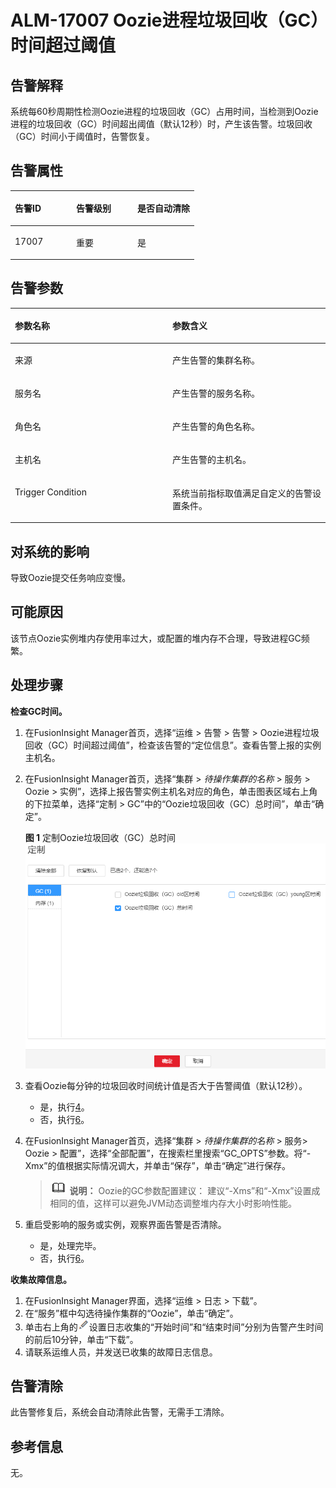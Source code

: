 # ALM-17007 Oozie进程垃圾回收（GC）时间超过阈值<a name="ALM-17007"></a>

## 告警解释<a name="section15936016"></a>

系统每60秒周期性检测Oozie进程的垃圾回收（GC）占用时间，当检测到Oozie进程的垃圾回收（GC）时间超出阈值（默认12秒）时，产生该告警。垃圾回收（GC）时间小于阈值时，告警恢复。

## 告警属性<a name="section9206421"></a>

<a name="table63221355"></a>
<table><thead align="left"><tr id="row31817672"><th class="cellrowborder" valign="top" width="33.33333333333333%" id="mcps1.1.4.1.1"><p id="p27094678"><a name="p27094678"></a><a name="p27094678"></a>告警ID</p>
</th>
<th class="cellrowborder" valign="top" width="33.33333333333333%" id="mcps1.1.4.1.2"><p id="p47185320"><a name="p47185320"></a><a name="p47185320"></a>告警级别</p>
</th>
<th class="cellrowborder" valign="top" width="33.33333333333333%" id="mcps1.1.4.1.3"><p id="p63914599"><a name="p63914599"></a><a name="p63914599"></a>是否自动清除</p>
</th>
</tr>
</thead>
<tbody><tr id="row9700026"><td class="cellrowborder" valign="top" width="33.33333333333333%" headers="mcps1.1.4.1.1 "><p id="p47504650"><a name="p47504650"></a><a name="p47504650"></a>17007</p>
</td>
<td class="cellrowborder" valign="top" width="33.33333333333333%" headers="mcps1.1.4.1.2 "><p id="p22671422"><a name="p22671422"></a><a name="p22671422"></a>重要</p>
</td>
<td class="cellrowborder" valign="top" width="33.33333333333333%" headers="mcps1.1.4.1.3 "><p id="p24445887"><a name="p24445887"></a><a name="p24445887"></a>是</p>
</td>
</tr>
</tbody>
</table>

## 告警参数<a name="section15748925"></a>

<a name="table33959796"></a>
<table><thead align="left"><tr id="row12041852"><th class="cellrowborder" valign="top" width="50%" id="mcps1.1.3.1.1"><p id="p35865940"><a name="p35865940"></a><a name="p35865940"></a>参数名称</p>
</th>
<th class="cellrowborder" valign="top" width="50%" id="mcps1.1.3.1.2"><p id="p19460004"><a name="p19460004"></a><a name="p19460004"></a>参数含义</p>
</th>
</tr>
</thead>
<tbody><tr id="row6761927132120"><td class="cellrowborder" valign="top" width="50%" headers="mcps1.1.3.1.1 "><p id="p156438591896"><a name="p156438591896"></a><a name="p156438591896"></a>来源</p>
</td>
<td class="cellrowborder" valign="top" width="50%" headers="mcps1.1.3.1.2 "><p id="p187931338134115"><a name="p187931338134115"></a><a name="p187931338134115"></a>产生告警的集群名称。</p>
</td>
</tr>
<tr id="row32756501"><td class="cellrowborder" valign="top" width="50%" headers="mcps1.1.3.1.1 "><p id="p65062640"><a name="p65062640"></a><a name="p65062640"></a>服务名</p>
</td>
<td class="cellrowborder" valign="top" width="50%" headers="mcps1.1.3.1.2 "><p id="p32823928"><a name="p32823928"></a><a name="p32823928"></a>产生告警的服务名称。</p>
</td>
</tr>
<tr id="row26979903"><td class="cellrowborder" valign="top" width="50%" headers="mcps1.1.3.1.1 "><p id="p35626567"><a name="p35626567"></a><a name="p35626567"></a>角色名</p>
</td>
<td class="cellrowborder" valign="top" width="50%" headers="mcps1.1.3.1.2 "><p id="p49072303"><a name="p49072303"></a><a name="p49072303"></a>产生告警的角色名称。</p>
</td>
</tr>
<tr id="row38997545"><td class="cellrowborder" valign="top" width="50%" headers="mcps1.1.3.1.1 "><p id="p51620924"><a name="p51620924"></a><a name="p51620924"></a>主机名</p>
</td>
<td class="cellrowborder" valign="top" width="50%" headers="mcps1.1.3.1.2 "><p id="p43906777"><a name="p43906777"></a><a name="p43906777"></a>产生告警的主机名。</p>
</td>
</tr>
<tr id="row59616680"><td class="cellrowborder" valign="top" width="50%" headers="mcps1.1.3.1.1 "><p id="p64221796"><a name="p64221796"></a><a name="p64221796"></a>Trigger Condition</p>
</td>
<td class="cellrowborder" valign="top" width="50%" headers="mcps1.1.3.1.2 "><p id="p34583021"><a name="p34583021"></a><a name="p34583021"></a>系统当前指标取值满足自定义的告警设置条件。</p>
</td>
</tr>
</tbody>
</table>

## 对系统的影响<a name="section7522603"></a>

导致Oozie提交任务响应变慢。

## 可能原因<a name="section594567"></a>

该节点Oozie实例堆内存使用率过大，或配置的堆内存不合理，导致进程GC频繁。

## 处理步骤<a name="section5351106"></a>

**检查GC时间。**

1.  在FusionInsight Manager首页，选择“运维 \> 告警 \> 告警 \> Oozie进程垃圾回收（GC）时间超过阈值”，检查该告警的“定位信息”。查看告警上报的实例主机名。
2.  在FusionInsight Manager首页，选择“集群 \>  _待操作集群的名称_  \> 服务 \> Oozie \> 实例”，选择上报告警实例主机名对应的角色，单击图表区域右上角的下拉菜单，选择“定制 \> GC”中的“Oozie垃圾回收（GC）总时间”，单击“确定”。

    **图 1**  定制Oozie垃圾回收（GC）总时间<a name="fig10901454184117"></a>  
    ![](figures/定制Oozie垃圾回收（GC）总时间.png "定制Oozie垃圾回收（GC）总时间")

3.  查看Oozie每分钟的垃圾回收时间统计值是否大于告警阈值（默认12秒）。
    -   是，执行[4](#l68c669991267443fafa667b5b1990b73)。
    -   否，执行[6](#d0e32169)。

4.  <a name="l68c669991267443fafa667b5b1990b73"></a>在FusionInsight Manager首页，选择“集群 \>  _待操作集群的名称_  \> 服务\> Oozie \> 配置”，选择“全部配置”，在搜索栏里搜索“GC\_OPTS”参数。将“-Xmx”的值根据实际情况调大，并单击“保存”，单击“确定”进行保存。

    >![](public_sys-resources/icon-note.gif) **说明：** 
    >Oozie的GC参数配置建议：
    >建议“-Xms”和“-Xmx”设置成相同的值，这样可以避免JVM动态调整堆内存大小时影响性能。

5.  重启受影响的服务或实例，观察界面告警是否清除。
    -   是，处理完毕。
    -   否，执行[6](#d0e32169)。


**收集故障信息。**

1.  <a name="d0e32169"></a>在FusionInsight Manager界面，选择“运维 \> 日志 \> 下载”。
2.  在“服务”框中勾选待操作集群的“Oozie”，单击“确定”。
3.  单击右上角的![](figures/zh-cn_image_0263895663.png)设置日志收集的“开始时间”和“结束时间”分别为告警产生时间的前后10分钟，单击“下载”。
4.  请联系运维人员，并发送已收集的故障日志信息。

## 告警清除<a name="section169311343318"></a>

此告警修复后，系统会自动清除此告警，无需手工清除。

## 参考信息<a name="section40120107"></a>

无。

